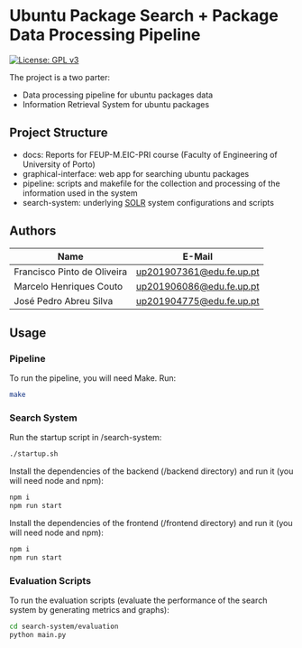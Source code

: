 # Ubuntu Package Search + Package Data Processing Pipeline
[![License: GPL v3](https://img.shields.io/badge/License-GPLv3-blue.svg)](https://www.gnu.org/licenses/gpl-3.0)

The project is a two parter:
- Data processing pipeline for ubuntu packages data
- Information Retrieval System for ubuntu packages

## Project Structure
- docs: Reports for FEUP-M.EIC-PRI course (Faculty of Engineering of University of Porto)
- graphical-interface: web app for searching ubuntu packages
- pipeline: scripts and makefile for the collection and processing of the information used in the system
- search-system: underlying [SOLR](https://solr.apache.org/) system configurations and scripts

## Authors

| Name                        | E-Mail                   |
| --------------------------- | ------------------------ |
| Francisco Pinto de Oliveira | up201907361@edu.fe.up.pt |
| Marcelo Henriques Couto     | up201906086@edu.fe.up.pt |
| José Pedro Abreu Silva      | up201904775@edu.fe.up.pt |

## Usage

### Pipeline

To run the pipeline, you will need Make. Run:
```sh
make
```

### Search System

Run the startup script in /search-system:
```sh
./startup.sh
```

Install the dependencies of the backend (/backend directory) and run it (you will need node and npm):
```sh
npm i
npm run start
```

Install the dependencies of the frontend (/frontend directory) and run it (you will need node and npm):
```sh
npm i
npm run start
```

### Evaluation Scripts

To run the evaluation scripts (evaluate the performance of the search system by generating metrics and graphs):

```sh
cd search-system/evaluation
python main.py
```
